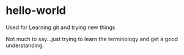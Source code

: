 # hello-world
Used for Learning git and trying new things

Not much to say...just trying to learn the terminology and get a good understanding.
